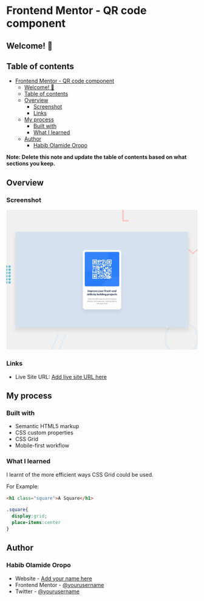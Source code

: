 # Frontend Mentor - QR code component

## Welcome! 👋
## Table of contents

- [Frontend Mentor - QR code component](#frontend-mentor---qr-code-component)
  - [Welcome! 👋](#welcome-)
  - [Table of contents](#table-of-contents)
  - [Overview](#overview)
    - [Screenshot](#screenshot)
    - [Links](#links)
  - [My process](#my-process)
    - [Built with](#built-with)
    - [What I learned](#what-i-learned)
  - [Author](#author)
    - [Habib Olamide Oropo](#habib-olamide-oropo)

**Note: Delete this note and update the table of contents based on what sections you keep.**

## Overview

### Screenshot

![Design preview for the QR code component coding challenge](./design/desktop-preview.jpg)

### Links

- Live Site URL: [Add live site URL here](https://your-live-site-url.com)

## My process

### Built with

- Semantic HTML5 markup
- CSS custom properties
- CSS Grid
- Mobile-first workflow


### What I learned

I learnt of the more efficient ways CSS Grid could be used.

For Example:

```html
<h1 class="square">A Square</h1>
```
```css
.square{
  display:grid;
  place-items:center
}
```

## Author

### Habib Olamide Oropo

- Website - [Add your name here](https://www.your-site.com)
- Frontend Mentor - [@yourusername](https://www.frontendmentor.io/profile/yourusername)
- Twitter - [@yourusername](https://www.twitter.com/yourusername)

